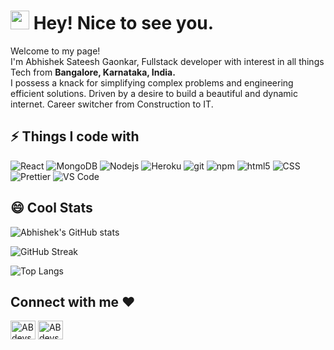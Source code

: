 <h1><img src="https://emojis.slackmojis.com/emojis/images/1531849430/4246/blob-sunglasses.gif?1531849430" width="30"/> Hey! Nice to see you.</h1>

<p>Welcome to my page! </br> I'm Abhishek Sateesh Gaonkar, Fullstack developer with interest in all things Tech from <b>Bangalore, Karnataka, India.</b> 
<br/>I possess a knack for simplifying complex problems and engineering efficient solutions. Driven by a desire to build a beautiful and dynamic internet. Career switcher from Construction to IT.</p>

## ⚡ Things I code with

<p>
  <img alt="React" src="https://img.shields.io/badge/-React-45b8d8?style=flat-square&logo=react&logoColor=white" />
   <img alt="MongoDB" src="https://img.shields.io/badge/-MongoDB-13aa52?style=flat-square&logo=mongodb&logoColor=white" />
  <img alt="Nodejs" src="https://img.shields.io/badge/-Nodejs-43853d?style=flat-square&logo=Node.js&logoColor=white" />
  <img alt="Heroku" src="https://img.shields.io/badge/-Heroku-430098?style=flat-square&logo=heroku&logoColor=white" />
   <img alt="git" src="https://img.shields.io/badge/-Git-F05032?style=flat-square&logo=git&logoColor=white" />
  <img alt="npm" src="https://img.shields.io/badge/-NPM-CB3837?style=flat-square&logo=npm&logoColor=white" />
  <img alt="html5" src="https://img.shields.io/badge/-HTML5-E34F26?style=flat-square&logo=html5&logoColor=white" />
   <img alt="CSS" src="https://img.shields.io/badge/-CSS-764ABC?style=flat-square&logo=CSS3&logoColor=white" />
  <img alt="Prettier" src="https://img.shields.io/badge/-Prettier-F7B93E?style=flat-square&logo=prettier&logoColor=white" />
  <img alt="VS Code" src="https://img.shields.io/badge/-VS_Code-007ACC?style=flat-square&logo=visual-studio-code&logoColor=white" /> 
</p>

## 😄 Cool Stats

![Abhishek's GitHub stats](https://github-readme-stats.vercel.app/api?username=abdevs29&show_icons=true&theme=radical)

![GitHub Streak](https://github-readme-streak-stats.herokuapp.com/?user=abdevs29&theme=radical)

![Top Langs](https://github-readme-stats.vercel.app/api/top-langs/?username=abdevs29&layout=compact&theme=radical&langs_count=6)

<h2 align="left">Connect with me ❤️</h2>
<p align="left">
<a href="https://twitter.com/ABdevs29" target="_blank"><img align="center" src="https://raw.githubusercontent.com/rahuldkjain/github-profile-readme-generator/master/src/images/icons/Social/twitter.svg" alt="ABdevs29" height="30" width="40" /></a>
<a href="https://www.linkedin.com/in/ABdevs29/" target="_blank"><img align="center" src="https://raw.githubusercontent.com/rahuldkjain/github-profile-readme-generator/master/src/images/icons/Social/linked-in-alt.svg" alt="ABdevs29" height="30" width="40" /></a>
